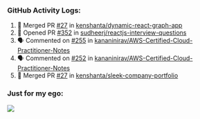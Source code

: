 

  <h3>GitHub Activity Logs:</h3>

  <!--START_SECTION:activity-->

1. 🎉 Merged PR [#27](https://github.com/kenshanta/dynamic-react-graph-app/pull/27) in [kenshanta/dynamic-react-graph-app](https://github.com/kenshanta/dynamic-react-graph-app)
2. 💪 Opened PR [#352](https://github.com/sudheerj/reactjs-interview-questions/pull/352) in [sudheerj/reactjs-interview-questions](https://github.com/sudheerj/reactjs-interview-questions)
3. 🗣 Commented on [#255](https://github.com/kananinirav/AWS-Certified-Cloud-Practitioner-Notes/pull/255#issuecomment-2764706703) in [kananinirav/AWS-Certified-Cloud-Practitioner-Notes](https://github.com/kananinirav/AWS-Certified-Cloud-Practitioner-Notes)
4. 🗣 Commented on [#252](https://github.com/kananinirav/AWS-Certified-Cloud-Practitioner-Notes/issues/252#issuecomment-2764704024) in [kananinirav/AWS-Certified-Cloud-Practitioner-Notes](https://github.com/kananinirav/AWS-Certified-Cloud-Practitioner-Notes)
5. 🎉 Merged PR [#27](https://github.com/kenshanta/sleek-company-portfolio/pull/27) in [kenshanta/sleek-company-portfolio](https://github.com/kenshanta/sleek-company-portfolio)
      <!--END_SECTION:activity-->




### Just for my ego:

![](https://komarev.com/ghpvc/?username=kenshanta&color=orange&style=for-the-badge)
